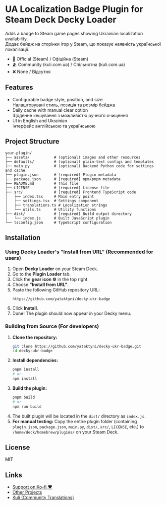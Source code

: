 # UA Localization Badge Plugin for Steam Deck Decky Loader

Adds a badge to Steam game pages showing Ukrainian localization availability.  
Додає бейдж на сторінки ігор у Steam, що показує наявність української локалізації:

- 🫡 Official (Steam) / Офіційна (Steam)
- 🫂 Community (kuli.com.ua) / Спільнотна (kuli.com.ua)
- ❌ None / Відсутня

## Features
- Configurable badge style, position, and size  
  Налаштовувані стиль, позиція та розмір бейджа
- Daily cache with manual clear option  
  Щоденне кешування з можливістю ручного очищення
- UI in English and Ukrainian  
  Інтерфейс англійською та українською

## Project Structure
```
your-plugin/
├── assets/           # (optional) images and other resources
├── defaults/         # (optional) plain-text configs and templates
├── main.py           # (optional) Backend Python code for settings and cache
├── plugin.json       # [required] Plugin metadata
├── package.json      # [required] npm/pnpm metadata
├── README.md         # This file
├── LICENSE           # [required] License file
├── src/              # [required] Frontend TypeScript code
│   ├── index.tsx     # Main entry point
│   ├── settings.tsx  # Settings component
│   ├── translations.ts # Localization strings
│   └── utils.ts      # Utility functions
├── dist/             # [required] Build output directory
│   └── index.js      # Built JavaScript plugin
└── tsconfig.json     # TypeScript configuration
```

## Installation

### Using Decky Loader's "Install from URL" (Recommended for users)

1.  Open **Decky Loader** on your Steam Deck.
2.  Go to the **Plugin Loader** tab.
3.  Click the **gear icon ⚙️** in the top right.
4.  Choose **"Install from URL"**.
5.  Paste the following GitHub repository URL:
    ```
    https://github.com/yataktyni/decky-ukr-badge
    ```
6.  Click **Install**.
7.  Done! The plugin should now appear in your Decky menu.

### Building from Source (For developers)

1.  **Clone the repository:**
    ```bash
    git clone https://github.com/yataktyni/decky-ukr-badge.git
    cd decky-ukr-badge
    ```
2.  **Install dependencies:**
    ```bash
    pnpm install
    # or
    npm install
    ```
3.  **Build the plugin:**
    ```bash
    pnpm build
    # or
    npm run build
    ```
4.  The built plugin will be located in the `dist/` directory as `index.js`.
5.  **For manual testing:** Copy the entire plugin folder (containing `plugin.json`, `package.json`, `main.py`, `dist/`, `src/`, `LICENSE`, etc.) to `/home/deck/homebrew/plugins/` on your Steam Deck.

## License
MIT

## Links
- [Support on Ko-fi ❤️](https://ko-fi.com/YOUR_KOFI_NAME)
- [Other Projects](https://github.com/yataktyni)
- [Kuli (Community Translations)](https://kuli.com.ua/)